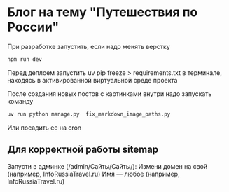 # Блог на тему "Путешествия по России"

При разработке запустить, если надо менять верстку 
```bash
npm run dev
```
Перед деплоем запустить uv pip freeze > requirements.txt в терминале, находясь в активированной виртуальной среде проекта

После создания новых постов с картинками внутри надо запускать команду 
```bash
uv run python manage.py  fix_markdown_image_paths.py
```
Или посадить ее на cron

## Для корректной работы sitemap

Запусти в админке (/admin/Сайты/Сайты/):
Измени домен на свой (например, InfoRussiaTravel.ru)
Имя — любое (например, InfoRussiaTravel.ru)